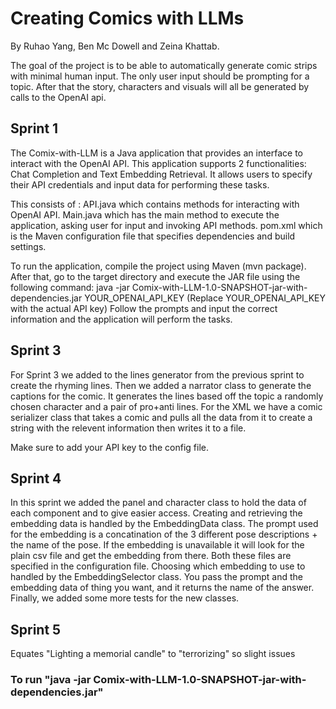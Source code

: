 # Creating Comics with LLMs
By Ruhao Yang, Ben Mc Dowell and Zeina Khattab.

The goal of the project is to be able to automatically generate comic strips with minimal human input. The only user input should be prompting for a topic. After that the story, characters and visuals will all be generated by calls to the OpenAI api.


## Sprint 1

The Comix-with-LLM is a Java application that provides an interface to interact with the OpenAI API.
This application supports 2 functionalities: Chat Completion and Text Embedding Retrieval.
It allows users to specify their API credentials and input data for performing these tasks.

This consists of : API.java which contains methods for interacting with OpenAI API.
Main.java which has the main method to execute the application, asking user for input and invoking API methods.
pom.xml which is the Maven configuration file that specifies dependencies and build settings.

To run the application, compile the project using Maven (mvn package).
After that, go to the target directory and execute the JAR file using the following command:
java -jar Comix-with-LLM-1.0-SNAPSHOT-jar-with-dependencies.jar YOUR_OPENAI_API_KEY    (Replace YOUR_OPENAI_API_KEY with the actual API key)
Follow the prompts and input the correct information and the application will perform the tasks.

## Sprint 3
For Sprint 3 we added to the lines generator from the previous sprint to create the rhyming lines.
Then we added a narrator class to generate the captions for the comic. It generates the lines based off the topic a randomly chosen character
and a pair of pro+anti lines. For the XML we have a comic serializer class that takes a comic and pulls all the data from it to create a string 
with the relevent information then writes it to a file.

Make sure to add your API key to the config file.

## Sprint 4

In this sprint we added the panel and character class to hold the data of each component and to give easier access.
Creating and retrieving the embedding data is handled by the EmbeddingData class. The prompt used for the embedding is a concatination of the 3 different pose descriptions + the name of the pose.
If the embedding is unavailable it will look for the plain csv file and get the embedding from there. 
Both these files are specified in the configuration file. Choosing which embedding to use to handled by the EmbeddingSelector class. You pass the prompt and the embedding data of thing you want, and it returns the name of the answer.
 Finally, we added some more tests for the new classes.

## Sprint 5
Equates "Lighting a memorial candle" to "terrorizing" so slight issues
### To run "java -jar Comix-with-LLM-1.0-SNAPSHOT-jar-with-dependencies.jar"